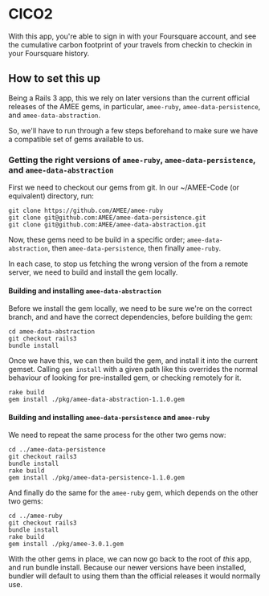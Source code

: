 # CICO2 

With this app, you're able to sign in with your Foursquare account, and see the cumulative carbon footprint of your travels from checkin to checkin in your Foursquare history.

## How to set this up

Being a Rails 3 app, this we rely on later versions than the current official releases of the AMEE gems, in particular, `amee-ruby`, `amee-data-persistence`, and `amee-data-abstraction`. 

So, we'll have to run through a few steps beforehand to make sure we have a compatible set of gems available to us.

### Getting the right versions of `amee-ruby`, `amee-data-persistence`, and `amee-data-abstraction`

First we need to checkout our gems from git. In our ~/AMEE-Code (or equivalent) directory, run:

    git clone https://github.com/AMEE/amee-ruby
    git clone git@github.com:AMEE/amee-data-persistence.git
    git clone git@github.com:AMEE/amee-data-abstraction.git

Now, these gems need to be build in a specific order; `amee-data-abstraction`, then `amee-data-persistence`, then finally `amee-ruby`.

In each case, to stop us fetching the wrong version of the from a remote server, we need to build and install the gem locally.

#### Building and installing `amee-data-abstraction`

Before we install the gem locally, we need to be sure we're on the correct branch, and and have the correct dependencies, before building the gem:

    cd amee-data-abstraction
    git checkout rails3
    bundle install

Once we have this, we can then build the gem, and install it into the current gemset. Calling `gem install` with a given path like this overrides the normal behaviour of looking for pre-installed gem, or checking remotely for it.

    rake build 
    gem install ./pkg/amee-data-abstraction-1.1.0.gem

#### Building and installing `amee-data-persistence` and `amee-ruby`

We need to repeat the same process for the other two gems now:

    cd ../amee-data-persistence
    git checkout rails3
    bundle install
    rake build 
    gem install ./pkg/amee-data-persistence-1.1.0.gem

And finally do the same for the `amee-ruby` gem, which depends on the other two gems:

    cd ../amee-ruby
    git checkout rails3
    bundle install
    rake build 
    gem install ./pkg/amee-3.0.1.gem

With the other gems in place, we can now go back to the root of _this_ app, and run bundle install. Because our newer versions have been installed, bundler will default to using them than the official releases it would normally use.


